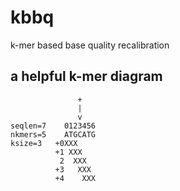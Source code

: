 # kbbq
k-mer based base quality recalibration

## a helpful k-mer diagram

```
               +
               |
               v
seqlen=7    0123456
nkmers=5    ATGCATG
ksize=3   +0XXX
          +1 XXX
           2  XXX
          +3   XXX
          +4    XXX
```
